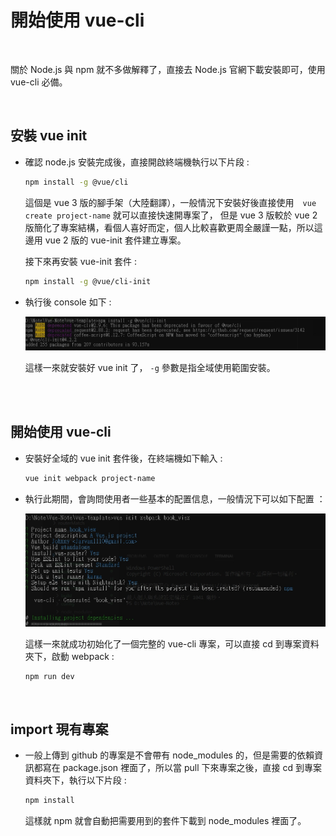# 開始使用 vue-cli

<br>

關於 Node.js 與 npm 就不多做解釋了，直接去 Node.js 官網下載安裝即可，使用 vue-cli 必備。

<br>

## 安裝 vue init

* 確認 node.js 安裝完成後，直接開啟終端機執行以下片段 : 

    ```bash
    npm install -g @vue/cli
    ```
    
    這個是 vue 3 版的腳手架（大陸翻譯），一般情況下安裝好後直接使用　`vue create project-name` 就可以直接快速開專案了，
    但是 vue 3 版較於 vue 2 版簡化了專案結構，看個人喜好而定，個人比較喜歡更周全嚴謹一點，所以這邊用 vue 2 版的 vue-init 
    套件建立專案。
    
    接下來再安裝 vue-init 套件 : 

    ```bash
    npm install -g @vue/cli-init
    ```

* 執行後 console 如下 : 

    ![1](./imgs/1.jpg)

    這樣一來就安裝好 vue init 了， `-g` 參數是指全域使用範圍安裝。

<br>
<br>

## 開始使用 vue-cli

* 安裝好全域的 vue init 套件後，在終端機如下輸入 :

    ```bash
    vue init webpack project-name
    ```

* 執行此期間，會詢問使用者一些基本的配置信息，一般情況下可以如下配置 ：

    ![2](./imgs/2.jpg)

    這樣一來就成功初始化了一個完整的 vue-cli 專案，可以直接 cd 到專案資料夾下，啟動 webpack :
    ```bash
    npm run dev
    ```
    <br>

## import 現有專案

* 一般上傳到 github 的專案是不會帶有 node_modules 的，但是需要的依賴資訊都寫在 package.json 裡面了，所以當 pull 下來專案之後，直接 cd 到專案資料夾下，執行以下片段 : 

    ```bash
    npm install
    ```

    這樣就 npm 就會自動把需要用到的套件下載到 node_modules 裡面了。

